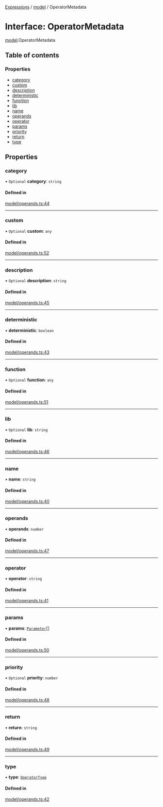 [Expressions](../README.md) / [model](../modules/model.md) / OperatorMetadata

# Interface: OperatorMetadata

[model](../modules/model.md).OperatorMetadata

## Table of contents

### Properties

- [category](model.OperatorMetadata.md#category)
- [custom](model.OperatorMetadata.md#custom)
- [description](model.OperatorMetadata.md#description)
- [deterministic](model.OperatorMetadata.md#deterministic)
- [function](model.OperatorMetadata.md#function)
- [lib](model.OperatorMetadata.md#lib)
- [name](model.OperatorMetadata.md#name)
- [operands](model.OperatorMetadata.md#operands)
- [operator](model.OperatorMetadata.md#operator)
- [params](model.OperatorMetadata.md#params)
- [priority](model.OperatorMetadata.md#priority)
- [return](model.OperatorMetadata.md#return)
- [type](model.OperatorMetadata.md#type)

## Properties

### category

• `Optional` **category**: `string`

#### Defined in

[model/operands.ts:44](https://github.com/FlavioLionelRita/3xpr/blob/a373ee9/src/lib/model/operands.ts#L44)

___

### custom

• `Optional` **custom**: `any`

#### Defined in

[model/operands.ts:52](https://github.com/FlavioLionelRita/3xpr/blob/a373ee9/src/lib/model/operands.ts#L52)

___

### description

• `Optional` **description**: `string`

#### Defined in

[model/operands.ts:45](https://github.com/FlavioLionelRita/3xpr/blob/a373ee9/src/lib/model/operands.ts#L45)

___

### deterministic

• **deterministic**: `boolean`

#### Defined in

[model/operands.ts:43](https://github.com/FlavioLionelRita/3xpr/blob/a373ee9/src/lib/model/operands.ts#L43)

___

### function

• `Optional` **function**: `any`

#### Defined in

[model/operands.ts:51](https://github.com/FlavioLionelRita/3xpr/blob/a373ee9/src/lib/model/operands.ts#L51)

___

### lib

• `Optional` **lib**: `string`

#### Defined in

[model/operands.ts:46](https://github.com/FlavioLionelRita/3xpr/blob/a373ee9/src/lib/model/operands.ts#L46)

___

### name

• **name**: `string`

#### Defined in

[model/operands.ts:40](https://github.com/FlavioLionelRita/3xpr/blob/a373ee9/src/lib/model/operands.ts#L40)

___

### operands

• **operands**: `number`

#### Defined in

[model/operands.ts:47](https://github.com/FlavioLionelRita/3xpr/blob/a373ee9/src/lib/model/operands.ts#L47)

___

### operator

• **operator**: `string`

#### Defined in

[model/operands.ts:41](https://github.com/FlavioLionelRita/3xpr/blob/a373ee9/src/lib/model/operands.ts#L41)

___

### params

• **params**: [`Parameter`](model.Parameter.md)[]

#### Defined in

[model/operands.ts:50](https://github.com/FlavioLionelRita/3xpr/blob/a373ee9/src/lib/model/operands.ts#L50)

___

### priority

• `Optional` **priority**: `number`

#### Defined in

[model/operands.ts:48](https://github.com/FlavioLionelRita/3xpr/blob/a373ee9/src/lib/model/operands.ts#L48)

___

### return

• **return**: `string`

#### Defined in

[model/operands.ts:49](https://github.com/FlavioLionelRita/3xpr/blob/a373ee9/src/lib/model/operands.ts#L49)

___

### type

• **type**: [`OperatorType`](../enums/model.OperatorType.md)

#### Defined in

[model/operands.ts:42](https://github.com/FlavioLionelRita/3xpr/blob/a373ee9/src/lib/model/operands.ts#L42)
